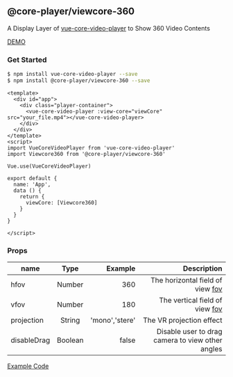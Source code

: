 ## @core-player/viewcore-360

A Display Layer of [vue-core-video-player](https://github.com/core-player/vue-core-video-player) to Show 360 Video Contents 

[DEMO](http://events.jackpu.com/viewcore-360)

### Get Started

``` bash
$ npm install vue-core-video-player --save
$ npm install @core-player/viewcore-360 --save
```

``` vue
<template>
  <div id="app">
    <div class="player-container">
      <vue-core-video-player :view-core="viewCore" src="your_file.mp4"></vue-core-video-player>
    </div>
  </div>
</template>
<script>
import VueCoreVideoPlayer from 'vue-core-video-player'
import Viewcore360 from '@core-player/viewcore-360'

Vue.use(VueCoreVideoPlayer)

export default {
  name: 'App',
  data () {
    return {
      viewCore: [Viewcore360]
    }
  }
}

</script>
```

### Props

| name        | Type         | Example  | Description  |
| ------------- |:-------------:| -----:|----------:|
| hfov     | Number | 360 | The horizontal field of view [fov](https://wiki.panotools.org/Field_of_View) |
| vfov     | Number | 180 | The vertical field of view  [fov](https://wiki.panotools.org/Field_of_View) |
| projection     | String | 'mono','stere' | The VR projection effect |
| disableDrag |  Boolean | false     | Disable user to drag camera to view other angles |


[Example Code](./example)